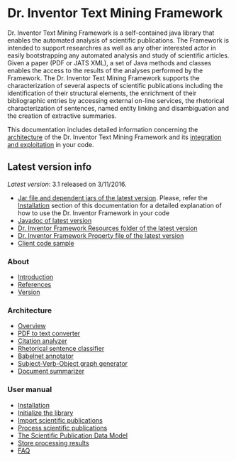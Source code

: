 <h1>Dr. Inventor Text Mining Framework</h1>

Dr. Inventor Text Mining Framework is a self-contained java library that enables the automated analysis of scientific publications. The Framework is intended to support researchres as well as any other interested actor in easily bootstrapping any automated analysis and study of scientific articles. Given a paper (PDF or JATS XML), a set of Java methods and classes enables the access to the results of the analyses performed by the Framework. The Dr. Inventor Text Mining Framework supports the characterization of several aspects of scientific publications including the identification of their structural elements, the enrichment of their bibliographic entries by accessing external on-line services, the rhetorical characterization of sentences, named entity linking and disambiguation and the creation of extractive summaries.

This documentation includes detailed information concerning the [architecture](Components) of the Dr. Inventor Text Mining Framework and its [integration and exploitation](Installation) in your code.

## Latest version info
*Latest version*: 3.1 released on 3/11/2016. 

* [Jar file and dependent jars of the latest version](http://backingdata.org/dri/library/latest/jarWithDeps.html). Please, refer the [Installation](Installation) section of this documentation for a detailed explanation of how to use the Dr. Inventor Framework in your code
* [Javadoc of latest version](http://backingdata.org/dri/library/latest/javadoc.html)
* [Dr. Inventor Framework Resources folder of the latest version](http://backingdata.org/dri/library/latest/resourceFolder.html)
* [Dr. Inventor Framework Property file of the latest version](http://backingdata.org/dri/library/latest/configurationFile.html)
* [Client code sample](https://github.com/fra82/driframework)


<h3>About</h3>

* [Introduction](Introduction.md)
* [References](References.md)
* [Version](Version.md)

<h3>Architecture</h3>

* [Overview](ArchitectureOverview.md)
* [PDF to text converter](PDFtoText.md)
* [Citation analyzer](Citation.md)
* [Rhetorical sentence classifier](RhetSentence.md)
* [Babelnet annotator](BabelnetAnn.md)
* [Subject-Verb-Object graph generator](SVOgraph.md)
* [Document summarizer](Summa.md)


<h3>User manual</h3>

* [Installation](Installation.md)
* [Initialize the library](Initialize.md)
* [Import scientific publications](ImportDoc.md)
* [Process scientific publications](ProcessDoc.md)
* [The Scientific Publication Data Model](ScuPubDataModel.md)
* [Store processing results](StoreDoc.md)
* [FAQ](FAQ.md)

